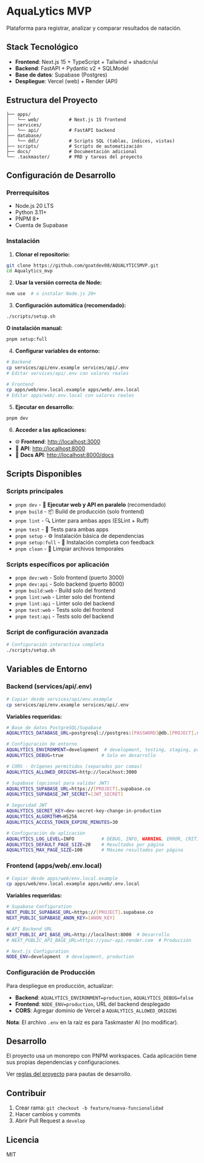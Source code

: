 # AquaLytics MVP

Plataforma para registrar, analizar y comparar resultados de natación.

## Stack Tecnológico

- **Frontend**: Next.js 15 + TypeScript + Tailwind + shadcn/ui
- **Backend**: FastAPI + Pydantic v2 + SQLModel
- **Base de datos**: Supabase (Postgres)
- **Despliegue**: Vercel (web) + Render (API)

## Estructura del Proyecto

```
├── apps/
│   └── web/           # Next.js 15 frontend
├── services/
│   └── api/           # FastAPI backend
├── database/
│   └── ddl/           # Scripts SQL (tablas, índices, vistas)
├── scripts/           # Scripts de automatización
├── docs/              # Documentación adicional
└── .taskmaster/       # PRD y tareas del proyecto
```

## Configuración de Desarrollo

### Prerrequisitos

- Node.js 20 LTS
- Python 3.11+
- PNPM 8+
- Cuenta de Supabase

### Instalación

1. **Clonar el repositorio:**

```bash
git clone https://github.com/goatdev08/AQUALYTICSMVP.git
cd Aqualytics_mvp
```

2. **Usar la versión correcta de Node:**

```bash
nvm use  # o instalar Node.js 20+
```

3. **Configuración automática (recomendado):**

```bash
./scripts/setup.sh
```

**O instalación manual:**

```bash
pnpm setup:full
```

4. **Configurar variables de entorno:**

```bash
# Backend
cp services/api/env.example services/api/.env
# Editar services/api/.env con valores reales

# Frontend  
cp apps/web/env.local.example apps/web/.env.local
# Editar apps/web/.env.local con valores reales
```

5. **Ejecutar en desarrollo:**

```bash
pnpm dev
```

6. **Acceder a las aplicaciones:**

- 🌐 **Frontend**: <http://localhost:3000>
- 🔌 **API**: <http://localhost:8000>
- 📖 **Docs API**: <http://localhost:8000/docs>

## Scripts Disponibles

### Scripts principales

- `pnpm dev` - 🚀 **Ejecutar web y API en paralelo** (recomendado)
- `pnpm build` - 📦 Build de producción (solo frontend)
- `pnpm lint` - 🔍 Linter para ambas apps (ESLint + Ruff)
- `pnpm test` - 🧪 Tests para ambas apps
- `pnpm setup` - ⚙️ Instalación básica de dependencias
- `pnpm setup:full` - 🚀 Instalación completa con feedback
- `pnpm clean` - 🧹 Limpiar archivos temporales

### Scripts específicos por aplicación

- `pnpm dev:web` - Solo frontend (puerto 3000)
- `pnpm dev:api` - Solo backend (puerto 8000)
- `pnpm build:web` - Build solo del frontend
- `pnpm lint:web` - Linter solo del frontend
- `pnpm lint:api` - Linter solo del backend
- `pnpm test:web` - Tests solo del frontend
- `pnpm test:api` - Tests solo del backend

### Script de configuración avanzada

```bash
# Configuración interactiva completa
./scripts/setup.sh
```

## Variables de Entorno

### Backend (services/api/.env)

```bash
# Copiar desde services/api/env.example
cp services/api/env.example services/api/.env
```

**Variables requeridas:**

```bash
# Base de datos PostgreSQL/Supabase
AQUALYTICS_DATABASE_URL=postgresql://postgres:[PASSWORD]@db.[PROJECT].supabase.co:5432/postgres

# Configuración de entorno
AQUALYTICS_ENVIRONMENT=development  # development, testing, staging, production
AQUALYTICS_DEBUG=true              # Solo en desarrollo

# CORS - Orígenes permitidos (separados por comas)
AQUALYTICS_ALLOWED_ORIGINS=http://localhost:3000

# Supabase (opcional para validar JWT)
AQUALYTICS_SUPABASE_URL=https://[PROJECT].supabase.co
AQUALYTICS_SUPABASE_JWT_SECRET=[JWT_SECRET]

# Seguridad JWT
AQUALYTICS_SECRET_KEY=dev-secret-key-change-in-production
AQUALYTICS_ALGORITHM=HS256
AQUALYTICS_ACCESS_TOKEN_EXPIRE_MINUTES=30

# Configuración de aplicación
AQUALYTICS_LOG_LEVEL=INFO          # DEBUG, INFO, WARNING, ERROR, CRITICAL
AQUALYTICS_DEFAULT_PAGE_SIZE=20    # Resultados por página
AQUALYTICS_MAX_PAGE_SIZE=100       # Máximo resultados por página
```

### Frontend (apps/web/.env.local)

```bash
# Copiar desde apps/web/env.local.example
cp apps/web/env.local.example apps/web/.env.local
```

**Variables requeridas:**

```bash
# Supabase Configuration
NEXT_PUBLIC_SUPABASE_URL=https://[PROJECT].supabase.co
NEXT_PUBLIC_SUPABASE_ANON_KEY=[ANON_KEY]

# API Backend URL
NEXT_PUBLIC_API_BASE_URL=http://localhost:8000  # Desarrollo
# NEXT_PUBLIC_API_BASE_URL=https://your-api.render.com  # Producción

# Next.js Configuration
NODE_ENV=development  # development, production
```

### Configuración de Producción

Para despliegue en producción, actualizar:

- **Backend**: `AQUALYTICS_ENVIRONMENT=production`, `AQUALYTICS_DEBUG=false`
- **Frontend**: `NODE_ENV=production`, URL del backend desplegado
- **CORS**: Agregar dominio de Vercel a `AQUALYTICS_ALLOWED_ORIGINS`

**Nota**: El archivo `.env` en la raíz es para Taskmaster AI (no modificar).

## Desarrollo

El proyecto usa un monorepo con PNPM workspaces. Cada aplicación tiene sus propias dependencias y configuraciones.

Ver [reglas del proyecto](.cursor/rules/aqualytics_project_rules.mdc) para pautas de desarrollo.

## Contribuir

1. Crear rama: `git checkout -b feature/nueva-funcionalidad`
2. Hacer cambios y commits
3. Abrir Pull Request a `develop`

## Licencia

MIT
